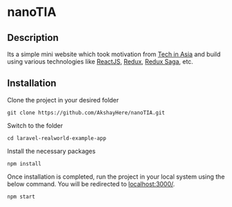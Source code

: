 # nanoTIA

## Description

Its a simple mini website which took motivation from [Tech in Asia](https://www.techinasia.com/) and build using various technologies like [ReactJS](https://reactjs.org/), [Redux](https://redux.js.org/), [Redux Saga](https://github.com/redux-saga/redux-saga), etc.

## Installation
Clone the project in your desired folder

    git clone https://github.com/AkshayHere/nanoTIA.git

Switch to the folder

    cd laravel-realworld-example-app

Install the necessary packages

    npm install

Once installation is completed, run the project in your local system using the below command. You will be redirected to [localhost:3000/](localhost:3000/).

    npm start
